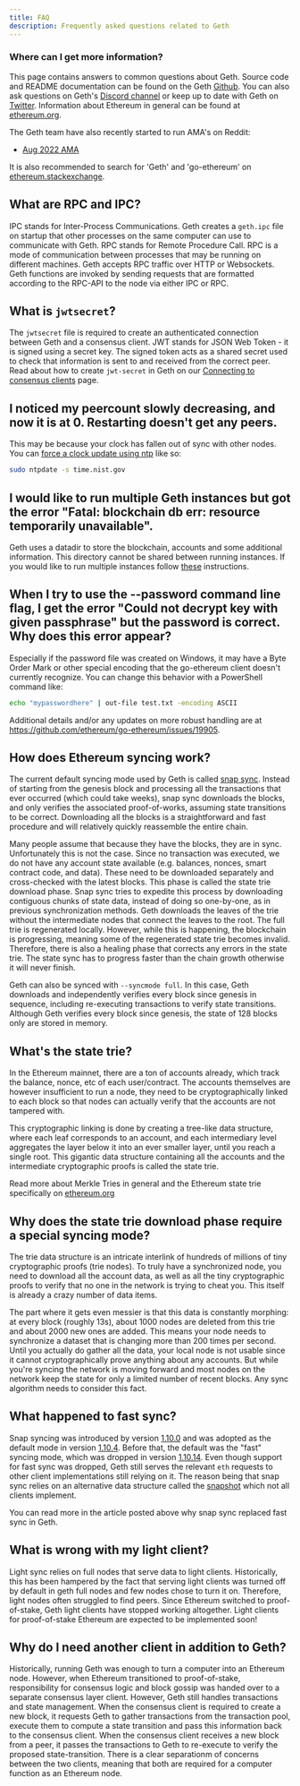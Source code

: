 ```yaml
---
title: FAQ
description: Frequently asked questions related to Geth
---
```


### Where can I get more information?

This page contains answers to common questions about Geth. Source code and README documentation can be found on the Geth [Github](https://github.com/ethereum/go-ethereum). You can also ask questions on Geth's [Discord channel](https://discord.gg/WHNkYDsAKU) or keep up to date with Geth on [Twitter](https://twitter.com/go_ethereum). Information about Ethereum in general can be found at [ethereum.org](https://ethereum.org).

The Geth team have also recently started to run AMA's on Reddit:

- [Aug 2022 AMA](https://www.reddit.com/r/ethereum/comments/wpqmo1/ama_we_are_the_go_ethereum_geth_team_18_august/)

It is also recommended to search for 'Geth' and 'go-ethereum' on [ethereum.stackexchange](ethereum.stackexchange.com).


## What are RPC and IPC?

IPC stands for Inter-Process Communications. Geth creates a `geth.ipc` file on startup that other processes on the same computer can use to communicate with Geth.
RPC stands for Remote Procedure Call. RPC is a mode of communication between processes that may be running on different machines. Geth accepts RPC traffic over HTTP or Websockets. Geth functions are invoked by sending requests that are formatted according to the RPC-API to the node via either IPC or RPC.

## What is `jwtsecret`?

The `jwtsecret` file is required to create an authenticated connection between Geth and a consensus client. JWT stands for JSON Web Token - it is signed using a secret key. The signed token acts as a shared secret used to check that information is sent to and received from the correct peer. Read about how to create `jwt-secret` in Geth on our [Connecting to consensus clients](/content/docs/getting_started/consensus-clients.md) page.

## I noticed my peercount slowly decreasing, and now it is at 0. Restarting doesn't get any peers.

This may be because your clock has fallen out of sync with other nodes. You can [force a clock update using ntp](https://askubuntu.com/questions/254826/how-to-force-a-clock-update-using-ntp) like so:

```sh
sudo ntpdate -s time.nist.gov
```

## I would like to run multiple Geth instances but got the error "Fatal: blockchain db err: resource temporarily unavailable".

Geth uses a datadir to store the blockchain, accounts and some additional information. This directory cannot be shared between running instances. If you would like to run multiple instances follow [these](/content/docs/developers/geth-developer/Private-Network.md) instructions.

## When I try to use the --password command line flag, I get the error "Could not decrypt key with given passphrase" but the password is correct. Why does this error appear?

Especially if the password file was created on Windows, it may have a Byte Order Mark or other special encoding that the go-ethereum client doesn't currently recognize. You can change this behavior with a PowerShell command like:

```sh
echo "mypasswordhere" | out-file test.txt -encoding ASCII
```

Additional details and/or any updates on more robust handling are at <https://github.com/ethereum/go-ethereum/issues/19905>.

## How does Ethereum syncing work?

The current default syncing mode used by Geth is called [snap sync](https://github.com/ethereum/devp2p/blob/master/caps/snap.md). Instead of starting from the genesis block and processing all the transactions that ever occurred (which could take weeks), snap sync downloads the blocks, and only verifies the associated proof-of-works, assuming state transitions to be correct. Downloading all the blocks is a straightforward and fast procedure and will relatively quickly reassemble the entire chain.

Many people assume that because they have the blocks, they are in sync. Unfortunately this is not the case. Since no transaction was executed, we do not have any account state available (e.g. balances, nonces, smart contract code, and data). These need to be downloaded separately and cross-checked with the latest blocks. This phase is called the state trie download phase. Snap sync tries to expedite this process by downloading contiguous chunks of state data, instead of doing so one-by-one, as in previous synchronization methods. Geth downloads the leaves of the trie without the intermediate nodes that connect the leaves to the root. The full trie is regenerated locally. However, while this is happening, the blockchain is progressing, meaning some of the regenerated state trie becomes invalid. Therefore, there is also a healing phase that corrects any errors in the state trie. The state sync has to progress faster than the chain growth otherwise it will never finish.

Geth can also be synced with `--syncmode full`. In this case, Geth downloads and independently verifies every block since genesis in sequence, including re-executing transactions to verify state transitions. Although Geth verifies every block since genesis, the state of 128 blocks only are stored in memory.

## What's the state trie?

In the Ethereum mainnet, there are a ton of accounts already, which track the balance, nonce, etc of each user/contract. The accounts themselves are however insufficient to run a node, they need to be cryptographically linked to each block so that nodes can actually verify that the accounts are not tampered with.

This cryptographic linking is done by creating a tree-like data structure, where each leaf corresponds to an account, and each intermediary level aggregates the layer below it into an ever smaller layer, until you reach a single root. This gigantic data structure containing all the accounts and the intermediate cryptographic proofs is called the state trie.

Read more about Merkle Tries in general and the Ethereum state trie specifically on [ethereum.org](https://ethereum.org/en/developers/docs/data-structures-and-encoding/patricia-merkle-trie)

## Why does the state trie download phase require a special syncing mode?

The trie data structure is an intricate interlink of hundreds of millions of tiny cryptographic proofs (trie nodes). To truly have a synchronized node, you need to download all the account data, as well as all the tiny cryptographic proofs to verify that no one in the network is trying to cheat you. This itself is already a crazy number of data items.

The part where it gets even messier is that this data is constantly morphing: at every block (roughly 13s), about 1000 nodes are deleted from this trie and about 2000 new ones are added. This means your node needs to synchronize a dataset that is changing more than 200 times per second. Until you actually do gather all the data, your local node is not usable since it cannot cryptographically prove anything about any accounts. But while you're syncing the network is moving forward and most nodes on the network keep the state for only a limited number of recent blocks. Any sync algorithm needs to consider this fact.

## What happened to fast sync?

Snap syncing was introduced by version [1.10.0](https://blog.ethereum.org/2021/03/03/geth-v1-10-0/) and was adopted as the default mode in version [1.10.4](https://github.com/ethereum/go-ethereum/releases/tag/v1.10.4). Before that, the default was the "fast" syncing mode, which was dropped in version [1.10.14](https://github.com/ethereum/go-ethereum/releases/tag/v1.10.14). Even though support for fast sync was dropped, Geth still serves the relevant `eth` requests to other client implementations still relying on it. The reason being that snap sync relies on an alternative data structure called the [snapshot](https://blog.ethereum.org/2020/07/17/ask-about-geth-snapshot-acceleration/) which not all clients implement.

You can read more in the article posted above why snap sync replaced fast sync in Geth.

## What is wrong with my light client?

Light sync relies on full nodes that serve data to light clients. Historically, this has been hampered by the fact that serving light clients was turned off by default in geth full nodes and few nodes chose to turn it on. Therefore, light nodes often struggled to find peers. Since Ethereum switched to proof-of-stake, Geth light clients have stopped working altogether. Light clients for proof-of-stake Ethereum are expected to be implemented soon!

## Why do I need another client in addition to Geth?

Historically, running Geth was enough to turn a computer into an Ethereum node. However, when Ethereum transitioned to proof-of-stake, responsibility for consensus logic and block gossip was handed over to a separate consensus layer client. However, Geth still handles transactions and state management. When the consensus client is required to create a new block, it requests Geth to gather transactions from the transaction pool, execute them to compute a state transition and pass this information back to the consensus client. When the consensus client receives a new block from a peer, it passes the transactions to Geth to re-execute to verify the proposed state-transition. There is a clear separationm of concerns between the two clients, meaning that both are required for a computer function as an Ethereum node.
